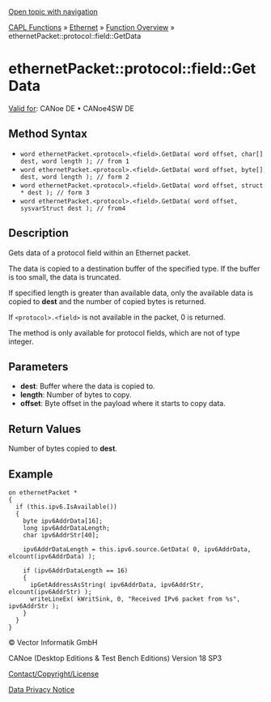 [Open topic with navigation](../../../../../CANoeDEFamily.htm#Topics/CAPLFunctions/IP/Methods/CAPLfunctionProtocolFieldGetData.md)

[CAPL Functions](../../CAPLfunctions.md) » [Ethernet](../CAPLEthernetStartPage.md) » [Function Overview](../CAPLfunctionsIPOverview.md) » ethernetPacket::protocol::field::GetData

# ethernetPacket::protocol::field::GetData

[Valid for](../../../Shared/FeatureAvailability.md): CANoe DE • CANoe4SW DE

## Method Syntax

- `word ethernetPacket.<protocol>.<field>.GetData( word offset, char[] dest, word length ); // from 1`
- `word ethernetPacket.<protocol>.<field>.GetData( word offset, byte[] dest, word length ); // form 2`
- `word ethernetPacket.<protocol>.<field>.GetData( word offset, struct * dest ); // form 3`
- `word ethernetPacket.<protocol>.<field>.GetData( word offset, sysvarStruct dest ); // from4`

## Description

Gets data of a protocol field within an Ethernet packet.

The data is copied to a destination buffer of the specified type. If the buffer is too small, the data is truncated.

If specified length is greater than available data, only the available data is copied to **dest** and the number of copied bytes is returned.

If `<protocol>.<field>` is not available in the packet, 0 is returned.

The method is only available for protocol fields, which are not of type integer.

## Parameters

- **dest**: Buffer where the data is copied to.
- **length**: Number of bytes to copy.
- **offset**: Byte offset in the payload where it starts to copy data.

## Return Values

Number of bytes copied to **dest**.

## Example

```plaintext
on ethernetPacket *
{
  if (this.ipv6.IsAvailable())
  {
    byte ipv6AddrData[16];
    long ipv6AddrDataLength;
    char ipv6AddrStr[40];

    ipv6AddrDataLength = this.ipv6.source.GetData( 0, ipv6AddrData, elcount(ipv6AddrData) );

    if (ipv6AddrDataLength == 16)
    {
      ipGetAddressAsString( ipv6AddrData, ipv6AddrStr, elcount(ipv6AddrStr) );
      writeLineEx( kWritSink, 0, "Received IPv6 packet from %s", ipv6AddrStr );
    }
  }
}
```

© Vector Informatik GmbH

CANoe (Desktop Editions & Test Bench Editions) Version 18 SP3

[Contact/Copyright/License](../../../Shared/ContactCopyrightLicense.md)

[Data Privacy Notice](https://www.vector.com/int/en/company/get-info/privacy-policy/)
